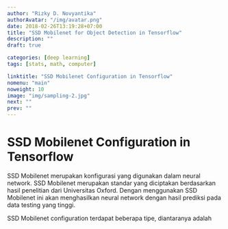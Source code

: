 ```yaml
---
author: "Rizky D. Novyantika"
authorAvatar: "/img/avatar.png"
date: 2018-02-26T13:19:28+07:00
title: "SSD Mobilenet for Object Detection in Tensorflow"
description: ""
draft: true

categories: [deep learning]
tags: [stats, math, computer]

linktitle: "SSD Mobilenet Configuration in Tensorflow"
nomenu: "main"
noweight: 10
image: "img/sampling-2.jpg"
next: ""
prev: ""
---
```


# SSD Mobilenet Configuration in Tensorflow

SSD Mobilenet merupakan konfigurasi yang digunakan dalam neural network. SSD Mobilenet merupakan standar yang diciptakan berdasarkan hasil penelitian dari Universitas Oxford. Dengan menggunakan SSD Mobilenet ini akan menghasilkan neural network dengan hasil prediksi pada data testing yang tinggi.

SSD Mobilenet configuration terdapat beberapa tipe, diantaranya adalah 
